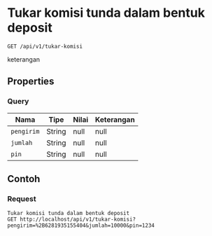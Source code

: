# Tukar komisi tunda dalam bentuk deposit
```http
GET /api/v1/tukar-komisi
```
keterangan
## Properties
### Query
Nama | Tipe | Nilai | Keterangan
--- | --- | --- | ---
<code>pengirim</code> | String | null | null
<code>jumlah</code> | String | null | null
<code>pin</code> | String | null | null

## Contoh

### Request
```http
Tukar komisi tunda dalam bentuk deposit
GET http://localhost/api/v1/tukar-komisi?pengirim=%2B6281935155404&jumlah=10000&pin=1234
```
